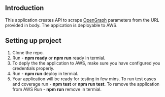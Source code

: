 ## Introduction

This application creates API to scrape [OpenGraph](https://ogp.me/) parameters from the URL provided in body. The appication is deployable to AWS.

## Setting up project

1. Clone the repo.
2. Run - <b>npm ready</b> or <b> npm run</b> ready in termial.
3. To deply the the application to AWS, make sure you have configured you credentials properly.
4. Run - <b> npm run</b> deploy in termial.
5. Your application will be ready for testing in few mins.
To run test cases and coverage run - <b>npm test</b> or <b>npm run test</b>.
To remove the application from AWS Run - <b> npm run</b> remove in termial.